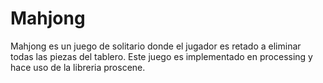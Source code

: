 # Mahjong
Mahjong es un juego de solitario donde el jugador es retado a eliminar todas las piezas del tablero. Este juego es implementado en processing y hace uso de la  libreria proscene.
